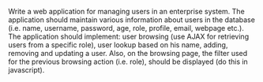 Write a web application for managing users in an enterprise system. The application should maintain various information about users in the database (i.e. name, username, password, age, role, profile, email, webpage etc.). The application should implement: user browsing (use AJAX for retrieving users from a specific role), user lookup based on his name, adding, removing and updating a user. Also, on the browsing page, the filter used for the previous browsing action (i.e. role), should be displayed (do this in javascript).